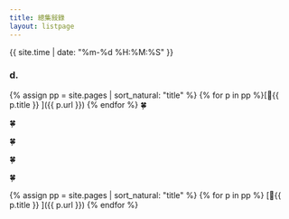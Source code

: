 ```yaml
---
title: 總集敍錄
layout: listpage
---
```


{{ site.time | date: "%m-%d %H:%M:%S" }}

### d.
{% assign pp = site.pages | sort_natural: "title" %}
{% for p in pp %}[🔹{{ p.title }} ]({{ p.url }}) {% endfor %}
🍀

🍀

🍀

🍀

🍀

{% assign pp = site.pages | sort_natural: "title" %}
{% for p in pp %}
[🔹{{ p.title }} ]({{ p.url }}) 
{% endfor %}

